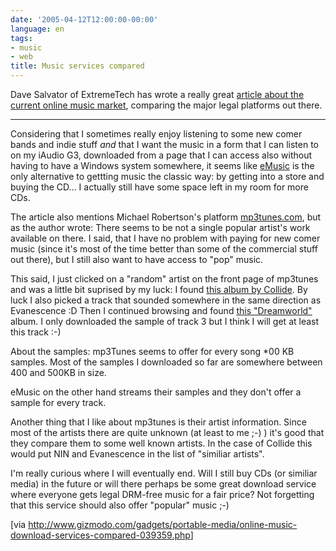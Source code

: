 ```yaml
---
date: '2005-04-12T12:00:00-00:00'
language: en
tags:
- music
- web
title: Music services compared
---
```



Dave Salvator of ExtremeTech has wrote a really great <a href="http://www.extremetech.com/article2/0,1558,1784304,00.asp">article about the current online music market</a>, comparing the major legal platforms out there. 

-------------------------------



Considering that I sometimes really enjoy listening to some new comer bands and indie stuff <em>and</em> that I want the music in a form that I can listen to on my iAudio G3, downloaded from a page that I can access also without having to have a Windows system somewhere, it seems like <a href="http://www.emusic.com">eMusic</a> is the only alternative to gettting music the classic way: by getting into a store and buying the CD... I actually still have some space left in my room for more CDs.

The article also mentions Michael Robertson's platform <a href="http://www.mp3tunes.com">mp3tunes.com</a>, but as the author wrote: There seems to be not a single popular artist's work available on there. I said, that I have no problem with paying for new comer music (since it's most of the time better than some of the commercial stuff out there), but I still also want to have access to "pop" music.

This said, I just clicked on a "random" artist on the front page of mp3tunes and was a little bit suprised by my luck: I found <a href="http://www.mp3tunes.com/album_details.php?album_id=22048">this album by Collide</a>. By luck I also picked a track that sounded somewhere in the same direction as Evanescence :D Then I continued browsing and found <a href="http://www.mp3tunes.com/album_details.php?album_id=5350">this "Dreamworld"</a> album. I only downloaded the sample of track 3 but I think I will get at least this track :-)

About the samples: mp3Tunes seems to offer for every song *00 KB samples. Most of the samples I downloaded so far are somewhere between 400 and 500KB in size.

eMusic on the other hand streams their samples and they don't offer a sample for every track.

Another thing that I like about mp3tunes is their artist information. Since most of the artists there are quite unknown (at least to me ;-) ) it's good that they compare them to some well known artists. In the case of Collide this would put NIN and Evanescence in the list of "similiar artists".

I'm really curious where I will eventually end. Will I still buy CDs (or similiar media) in the future or will there perhaps be some great download service where everyone gets legal DRM-free music for a fair price? Not forgetting that this service should also offer "popular" music ;-)

[via <a href="http://www.gizmodo.com/gadgets/portable-media/online-music-download-services-compared-039359.php">http://www.gizmodo.com/gadgets/portable-media/online-music-download-services-compared-039359.php</a>]